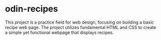# odin-recipes

This project is a practice field for web design, focusing on building a basic recipe web page. The project utilizes fundamental HTML and CSS to create a simple yet functional webpage that displays recipes.